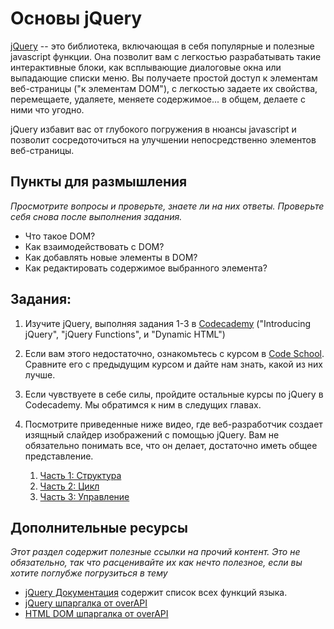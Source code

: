 # Основы jQuery
<!-- *Estimated Time: 1-2 hrs* -->

[jQuery](http://skillcrush.com/2012/07/23/jquery/) -- это библиотека, включающая в себя популярные и полезные javascript функции. Она позволит вам с легкостью разрабатывать такие интерактивные блоки, как всплывающие диалоговые окна или выпадающие списки меню. Вы получаете простой доступ к элементам веб-страницы ("к элементам DOM"), с легкостью задаете их свойства, перемещаете, удаляете, меняете содержимое... в общем, делаете с ними что угодно.

jQuery избавит вас от глубокого погружения в нюансы javascript и позволит сосредоточиться на улучшении непосредственно элементов веб-страницы.

## Пункты для размышления

*Просмотрите вопросы и проверьте, знаете ли на них ответы. Проверьте себя снова после выполнения задания.*

* Что такое DOM?
* Как взаимодействовать с DOM?
* Как добавлять новые элементы в DOM?
* Как редактировать содержимое выбранного элемента?

## Задания:

1. Изучите jQuery, выполняя задания 1-3 в [Codecademy](http://www.codecademy.com/tracks/jquery) ("Introducing jQuery", "jQuery Functions", и "Dynamic HTML")
2. Если вам этого недостаточно, ознакомьтесь с курсом в [Code School](http://try.jquery.com/). Сравните его с предыдущим курсом и дайте нам знать, какой из них лучше.
3. Если чувствуете в себе силы, пройдите остальные курсы по jQuery в Codecademy. Мы обратимся к ним в следущих главах.
4. Посмотрите приведенные ниже видео, где веб-разработчик создает изящный слайдер изображений с помощью jQuery. Вам не обязательно понимать все, что он делает, достаточно иметь общее представление.

    1. [Часть 1: Структура](http://www.youtube.com/watch?v=QtYP_eSVKfs)
    2. [Часть 2: Цикл](http://www.youtube.com/watch?v=z277ZUHNnnE)
    3. [Часть 3: Управление](http://www.youtube.com/watch?v=XlYsjMPCgfI)

## Дополнительные ресурсы

*Этот раздел содержит полезные ссылки на прочий контент. Это не обязательно, так что расценивайте их как нечто полезное, если вы хотите поглубже погрузиться в тему*

* [jQuery Документация](http://api.jquery.com/) содержит список всех функций языка.
* [jQuery шпаргалка от overAPI](http://overapi.com/jquery/)
* [HTML DOM шпаргалка от overAPI](http://overapi.com/html-dom/)
